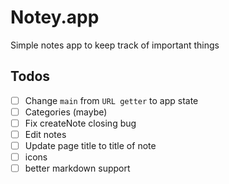# Notey.app

Simple notes app to keep track of important things

## Todos

- [ ] Change `main` from `URL getter` to app state
- [ ] Categories (maybe)
- [ ] Fix createNote closing bug
- [ ] Edit notes
- [ ] Update page title to title of note
- [ ] icons
- [ ] better markdown support